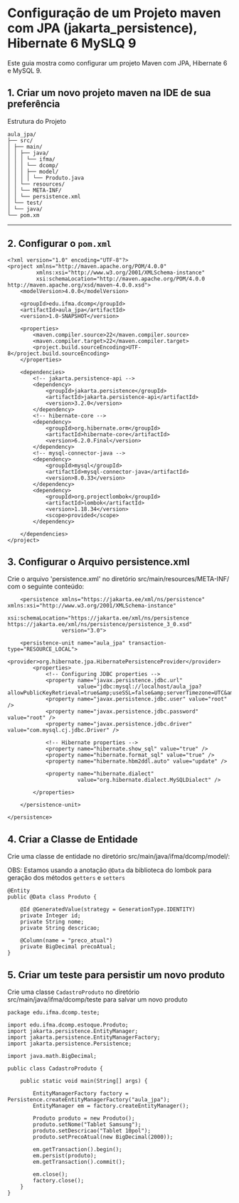# Configuração  de um Projeto maven com JPA (jakarta_persistence), Hibernate 6 MySLQ 9

Este guia mostra como configurar um projeto Maven com JPA, Hibernate 6 e MySQL 9.

## 1. Criar um novo projeto maven na IDE de sua preferência
Estrutura do Projeto

````
aula_jpa/
├── src/
│ ├── main/
│ │ ├── java/
│ │ │ └── ifma/
│ │ │ └── dcomp/
│ │ │ ├── model/
│ │ │ │ └── Produto.java
│ │ └── resources/
│ │ └── META-INF/
│ │ └── persistence.xml
│ └── test/
│ └── java/
└── pom.xm
````
---


## 2. Configurar o `pom.xml`

```
<?xml version="1.0" encoding="UTF-8"?>
<project xmlns="http://maven.apache.org/POM/4.0.0"
         xmlns:xsi="http://www.w3.org/2001/XMLSchema-instance"
         xsi:schemaLocation="http://maven.apache.org/POM/4.0.0 http://maven.apache.org/xsd/maven-4.0.0.xsd">
    <modelVersion>4.0.0</modelVersion>

    <groupId>edu.ifma.dcomp</groupId>
    <artifactId>aula_jpa</artifactId>
    <version>1.0-SNAPSHOT</version>

    <properties>
        <maven.compiler.source>22</maven.compiler.source>
        <maven.compiler.target>22</maven.compiler.target>
        <project.build.sourceEncoding>UTF-8</project.build.sourceEncoding>
    </properties>

    <dependencies>
        <!-- jakarta.persistence-api -->
        <dependency>
            <groupId>jakarta.persistence</groupId>
            <artifactId>jakarta.persistence-api</artifactId>
            <version>3.2.0</version>
        </dependency>
        <!-- hibernate-core -->
        <dependency>
            <groupId>org.hibernate.orm</groupId>
            <artifactId>hibernate-core</artifactId>
            <version>6.2.0.Final</version>
        </dependency>
        <!-- mysql-connector-java -->
        <dependency>
            <groupId>mysql</groupId>
            <artifactId>mysql-connector-java</artifactId>
            <version>8.0.33</version>
        </dependency>
        <dependency>
            <groupId>org.projectlombok</groupId>
            <artifactId>lombok</artifactId>
            <version>1.18.34</version>
            <scope>provided</scope>
        </dependency>

    </dependencies>
</project>
````
## 3. Configurar o Arquivo persistence.xml
Crie o arquivo 'persistence.xml' no diretório src/main/resources/META-INF/ com o seguinte conteúdo:
````
    <persistence xmlns="https://jakarta.ee/xml/ns/persistence" xmlns:xsi="http://www.w3.org/2001/XMLSchema-instance"
                 xsi:schemaLocation="https://jakarta.ee/xml/ns/persistence https://jakarta.ee/xml/ns/persistence/persistence_3_0.xsd"
                 version="3.0">

    <persistence-unit name="aula_jpa" transaction-type="RESOURCE_LOCAL">
        <provider>org.hibernate.jpa.HibernatePersistenceProvider</provider>
        <properties>
            <!-- Configuring JDBC properties -->
            <property name="javax.persistence.jdbc.url"
                      value="jdbc:mysql://localhost/aula_jpa?allowPublicKeyRetrieval=true&amp;useSSL=false&amp;serverTimezone=UTC&amp;createDatabaseIfNotExist=true"/>
            <property name="javax.persistence.jdbc.user" value="root" />
            <property name="javax.persistence.jdbc.password" value="root" />
            <property name="javax.persistence.jdbc.driver" value="com.mysql.cj.jdbc.Driver" />

            <!-- Hibernate properties -->
            <property name="hibernate.show_sql" value="true" />
            <property name="hibernate.format_sql" value="true" />
            <property name="hibernate.hbm2ddl.auto" value="update" />

            <property name="hibernate.dialect"
                      value="org.hibernate.dialect.MySQLDialect" />

        </properties>

    </persistence-unit>

</persistence>
````

## 4. Criar a Classe de Entidade

Crie uma classe de entidade no diretório src/main/java/ifma/dcomp/model/:

OBS: Estamos usando a anotação `@Data` da biblioteca do lombok para geração dos métodos `getters` e `setters`

````
@Entity
public @Data class Produto {

    @Id @GeneratedValue(strategy = GenerationType.IDENTITY)
    private Integer id;
    private String nome;
    private String descricao;

    @Column(name = "preco_atual")
    private BigDecimal precoAtual;
}
````
## 5. Criar um teste para persistir um novo produto
Crie uma classe ``CadastroProduto`` no diretório src/main/java/ifma/dcomp/teste para salvar um novo produto

````
package edu.ifma.dcomp.teste;

import edu.ifma.dcomp.estoque.Produto;
import jakarta.persistence.EntityManager;
import jakarta.persistence.EntityManagerFactory;
import jakarta.persistence.Persistence;

import java.math.BigDecimal;

public class CadastroProduto {

    public static void main(String[] args) {

        EntityManagerFactory factory = Persistence.createEntityManagerFactory("aula_jpa");
        EntityManager em = factory.createEntityManager();

        Produto produto = new Produto();
        produto.setNome("Tablet Samsung");
        produto.setDescricao("Tablet 10pol");
        produto.setPrecoAtual(new BigDecimal(2000));

        em.getTransaction().begin();
        em.persist(produto);
        em.getTransaction().commit();

        em.close();
        factory.close();
    }
}

````